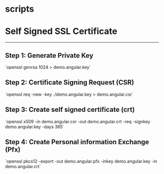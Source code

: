 # scripts

# Self Signed SSL Certificate
----------------------------
## Step 1: Generate Private Key
´openssl genrsa 1024 > demo.angular.key´

## Step 2: Certificate Signing Request (CSR)
´openssl req -new -key ./demo.angular.key > demo.angular.csr´

## Step 3: Create self signed certificate (crt)
´openssl x509 -in demo.angular.csr -out demo.angular.crt -req -signkey demo.angular.key -days 365´

## Step 4: Create Personal information Exchange (Pfx)
´openssl pkcs12 -export -out demo.angular.pfx -inkey demo.angular.key -in demo.angular.crt´
